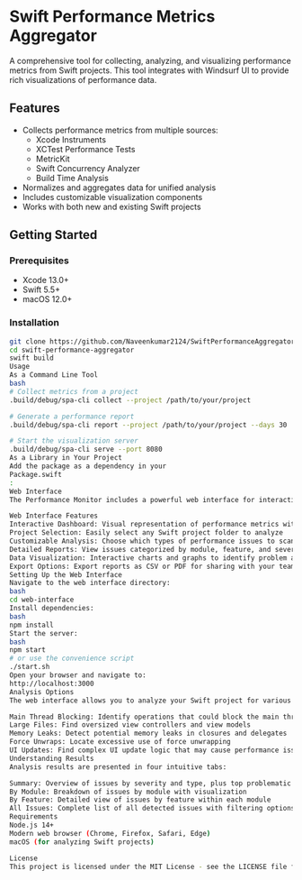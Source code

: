 # Swift Performance Metrics Aggregator

A comprehensive tool for collecting, analyzing, and visualizing performance metrics from Swift projects. This tool integrates with Windsurf UI to provide rich visualizations of performance data.

## Features

- Collects performance metrics from multiple sources:
  - Xcode Instruments
  - XCTest Performance Tests
  - MetricKit
  - Swift Concurrency Analyzer
  - Build Time Analysis
- Normalizes and aggregates data for unified analysis
- Includes customizable visualization components
- Works with both new and existing Swift projects

## Getting Started

### Prerequisites

- Xcode 13.0+
- Swift 5.5+
- macOS 12.0+

### Installation

```bash
git clone https://github.com/Naveenkumar2124/SwiftPerformanceAggregator.git
cd swift-performance-aggregator
swift build
Usage
As a Command Line Tool
bash
# Collect metrics from a project
.build/debug/spa-cli collect --project /path/to/your/project

# Generate a performance report
.build/debug/spa-cli report --project /path/to/your/project --days 30

# Start the visualization server
.build/debug/spa-cli serve --port 8080
As a Library in Your Project
Add the package as a dependency in your 
Package.swift
:
Web Interface
The Performance Monitor includes a powerful web interface for interactive analysis and visualization of performance metrics.

Web Interface Features
Interactive Dashboard: Visual representation of performance metrics with filtering options
Project Selection: Easily select any Swift project folder to analyze
Customizable Analysis: Choose which types of performance issues to scan for
Detailed Reports: View issues categorized by module, feature, and severity
Data Visualization: Interactive charts and graphs to identify problem areas
Export Options: Export reports as CSV or PDF for sharing with your team
Setting Up the Web Interface
Navigate to the web interface directory:
bash
cd web-interface
Install dependencies:
bash
npm install
Start the server:
bash
npm start
# or use the convenience script
./start.sh
Open your browser and navigate to:
http://localhost:3000
Analysis Options
The web interface allows you to analyze your Swift project for various performance issues:

Main Thread Blocking: Identify operations that could block the main thread
Large Files: Find oversized view controllers and view models
Memory Leaks: Detect potential memory leaks in closures and delegates
Force Unwraps: Locate excessive use of force unwrapping
UI Updates: Find complex UI update logic that may cause performance issues
Understanding Results
Analysis results are presented in four intuitive tabs:

Summary: Overview of issues by severity and type, plus top problematic files
By Module: Breakdown of issues by module with visualization
By Feature: Detailed view of issues by feature within each module
All Issues: Complete list of all detected issues with filtering options
Requirements
Node.js 14+
Modern web browser (Chrome, Firefox, Safari, Edge)
macOS (for analyzing Swift projects)

License
This project is licensed under the MIT License - see the LICENSE file for details.
